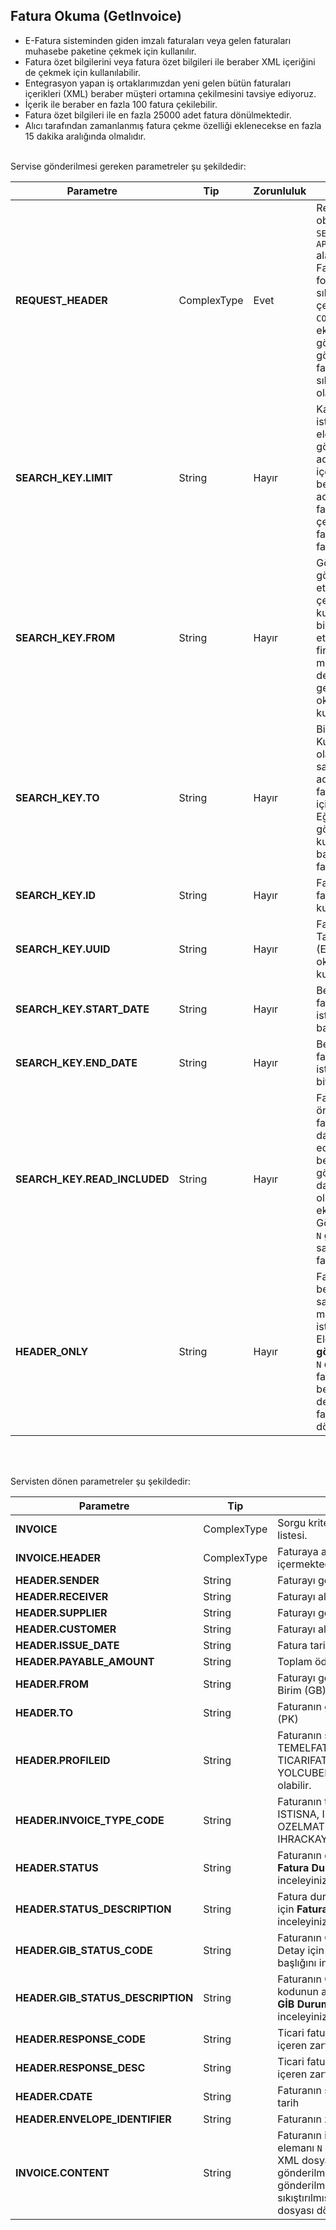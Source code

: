 ## Fatura Okuma (GetInvoice)
* E-Fatura sisteminden giden imzalı faturaları veya gelen faturaları muhasebe paketine çekmek için kullanılır.
* Fatura özet bilgilerini veya fatura özet bilgileri ile beraber XML içeriğini de çekmek için kullanılabilir.
* Entegrasyon yapan iş ortaklarımızdan yeni gelen bütün faturaları içerikleri (XML) beraber müşteri ortamına çekilmesini tavsiye ediyoruz.
* İçerik ile beraber en fazla 100 fatura çekilebilir.
* Fatura özet bilgileri ile en fazla 25000 adet fatura dönülmektedir.
* Alıcı tarafından zamanlanmış fatura çekme özelliği eklenecekse en fazla 15 dakika aralığında olmalıdır.

<br>
Servise gönderilmesi gereken parametreler şu şekildedir:

Parametre | Tip         | Zorunluluk  | Açıklama | Örnek
--------- | ----------- | ----------- | ----------- | -----------
**REQUEST_HEADER** | ComplexType | Evet | Request Header objesi içerisinde `SESSION_ID` ve `APPLICATION_NAME` alanı zorunludur. Faturaları XML formatında sıkıştırılmadan çekmek için mutlaka `COMPRESSED` elemanı eklenmeli ve `N` değeri gönderilmelidir. Eğer gönderilmezse faturalar sıkıştırılmış/ziplenmiş olarak dönülecektir. | Y/N
**SEARCH_KEY.LIMIT** | String  | Hayır | Kaç fatura okunmak istendiği. Eğer eleman gönderilmezse 10 adet fatura, fatura içerikleri (XML) ile beraber en fazla 100 adet fatura, sadece fatura başlıklarını çekildiğindeise en fazla 25.000 adet fatura dönülür. | 100
**SEARCH_KEY.FROM** | String  | Hayır | Gönderici firma gönderici birim (GB) etiketine göre çekmek için kullanılabilir. Örneğin birden fazla GB etiketi olan bir firmanın sadece muhasebe departmanından gelen faturaları okumak için kullanılabilir. | urn:mail:muhasebegb@firma.com
**SEARCH_KEY.TO** | String  | Hayır | Birden fazla Posta Kutusu (PK) etiketi olan bir firmanın sadece bir PK adresine gelen faturaları çekmek için kullanılabilir. Eğer etiket gönderilmez ise kullanıcının yetkisine bağlı olarak bütün faturalar dönülür. | urn:mail:muhasebepk@firma.com
**SEARCH_KEY.ID** | String  | Hayır | Fatura numarası ile fatura okumak için kullanılabilir. | FYA2018000000001
**SEARCH_KEY.UUID** | String  | Hayır | Fatura Evrensel Tekil Tanımlama Numarası (ETTN) ile fatura okumak için kullanılabilir. | GUID formatında
**SEARCH_KEY.START_DATE** | String  | Hayır | Belirli tarih aralığında fatura çekmek istendiğinde dönem başlangıç tarihi | YYYY-MM-DD
**SEARCH_KEY.END_DATE** | String  | Hayır | Belirli tarih aralığında fatura çekmek istendiğinde dönem bitiş tarihi | YYYY-MM-DD
**SEARCH_KEY.READ_INCLUDED** | String  | Hayır | Fatura okurken daha önce okunmuş faturaları dönüşe dahil edilip edilmeyeceğini belirler. `Y` değeri gönderilirse fatura daha önce okunmuş olsa bile yanıta eklenir. Gönderilmezse veya `N` gönderilirse sadece yeni gelen faturalar dönülür. | Y/N
**HEADER_ONLY** | String  | Hayır | Fatura içerik ile beraber mi yoksa sadece özet bilgisi mi okunmak istenildiğini belirler. Eleman **gönderilmezse** veya `N` değeri gönderilirse faturalar XML ile beraber dönülür. `Y` değeri gönderilirse faturaların özeti dönülür.  | Y/N
<br><br>

Servisten dönen parametreler şu şekildedir:

Parametre | Tip        | Açıklama
--------- | ----------- | -----------
**INVOICE** | ComplexType | Sorgu kriterine uyan fatura(lar)ın listesi.
**INVOICE.HEADER** | ComplexType | Faturaya ait özet bilgiler içermektedir.
**HEADER.SENDER** | String | Faturayı gönderen firma VKN'si.
**HEADER.RECEIVER** | String | Faturayı alan firma VKN'si.
**HEADER.SUPPLIER** | String | Faturayı gönderen firma ünvanı.
**HEADER.CUSTOMER** | String | Faturayı alan firma ünvanı.
**HEADER.ISSUE_DATE** | String | Fatura tarihi.
**HEADER.PAYABLE_AMOUNT** | String | Toplam ödenecek tutar.
**HEADER.FROM** | String | Faturayı gönderen Gönderici Birim (GB)
**HEADER.TO** | String | Faturanın geldiği Posta Kutusu (PK)
**HEADER.PROFILEID** | String | Faturanın senaryosu. TEMELFATURA, TICARIFATURA,IHRACATFATURA, YOLCUBERABER değerleri olabilir.
**HEADER.INVOICE_TYPE_CODE** | String | Faturanın tipi. SATIS, IADE, ISTISNA, IHRACAT, OZELMATRAH, TEVKIFAT, IHRACKAYITLI değerleri olabilir.
**HEADER.STATUS** | String | Faturanın durumu. Detay için **Fatura Durumları** başlığını inceleyiniz.
**HEADER.STATUS_DESCRIPTION** | String | Fatura durum açıklaması. Detay için **Fatura Durumları** başlığını inceleyiniz.
**HEADER.GIB_STATUS_CODE** | String | Faturanın GİB'de ki durum kodu. Detay için **GİB Durum Kodları** başlığını inceleyiniz.
**HEADER.GIB_STATUS_DESCRIPTION** | String | Faturanın GİB'de ki durumunun kodunun açıklaması. Detay için **GİB Durum Kodları** başlığını inceleyiniz.  
**HEADER.RESPONSE_CODE** | String | Ticari fatura için verilen yanıtı içeren zarfın durum kodu
**HEADER.RESPONSE_DESC** | String | Ticari fatura için verilen yanıtı içeren zarfın durum açıklaması           
**HEADER.CDATE** | String | Faturanın sistemimize ulaştığı tarih
**HEADER.ENVELOPE_IDENTIFIER** | String | Faturanın zarf IDsi.
**INVOICE.CONTENT** | String | Faturanın içeriği. Eğer `COMPRESSED` elemanı `N` olarak gönderilmişse XML dosya, `COMPRESSED` elemanı gönderilmemiş veya `Y` değeri gönderilmişse sıkıştırılmış/ziplenmiş XML dosyası dönülür.
